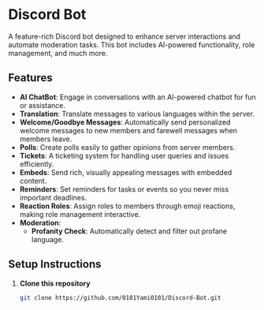 # Discord Bot

A feature-rich Discord bot designed to enhance server interactions and automate moderation tasks. This bot includes AI-powered functionality, role management, and much more.

## Features

- **AI ChatBot**: Engage in conversations with an AI-powered chatbot for fun or assistance.
- **Translation**: Translate messages to various languages within the server.
- **Welcome/Goodbye Messages**: Automatically send personalized welcome messages to new members and farewell messages when members leave.
- **Polls**: Create polls easily to gather opinions from server members.
- **Tickets**: A ticketing system for handling user queries and issues efficiently.
- **Embeds**: Send rich, visually appealing messages with embedded content.
- **Reminders**: Set reminders for tasks or events so you never miss important deadlines.
- **Reaction Roles**: Assign roles to members through emoji reactions, making role management interactive.
- **Moderation**:
  - **Profanity Check**: Automatically detect and filter out profane language.

## Setup Instructions

1. **Clone this repository**  
   ```bash
   git clone https://github.com/0101Yami0101/Discord-Bot.git
